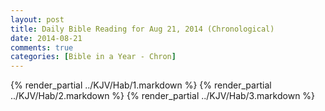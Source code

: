 ```yaml
---
layout: post
title: Daily Bible Reading for Aug 21, 2014 (Chronological)
date: 2014-08-21
comments: true
categories: [Bible in a Year - Chron]
---
```

{% render_partial ../KJV/Hab/1.markdown %}
{% render_partial ../KJV/Hab/2.markdown %}
{% render_partial ../KJV/Hab/3.markdown %}

